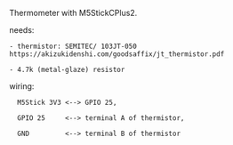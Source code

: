 Thermometer with M5StickCPlus2.

   needs:
   
    - thermistor: SEMITEC/ 103JT-050  https://akizukidenshi.com/goodsaffix/jt_thermistor.pdf
    
    - 4.7k (metal-glaze) resistor
    
   wiring:
   
      M5Stick 3V3 <--> GPIO 25, 
      
      GPIO 25     <--> terminal A of thermistor, 
      
      GND         <--> terminal B of thermistor
